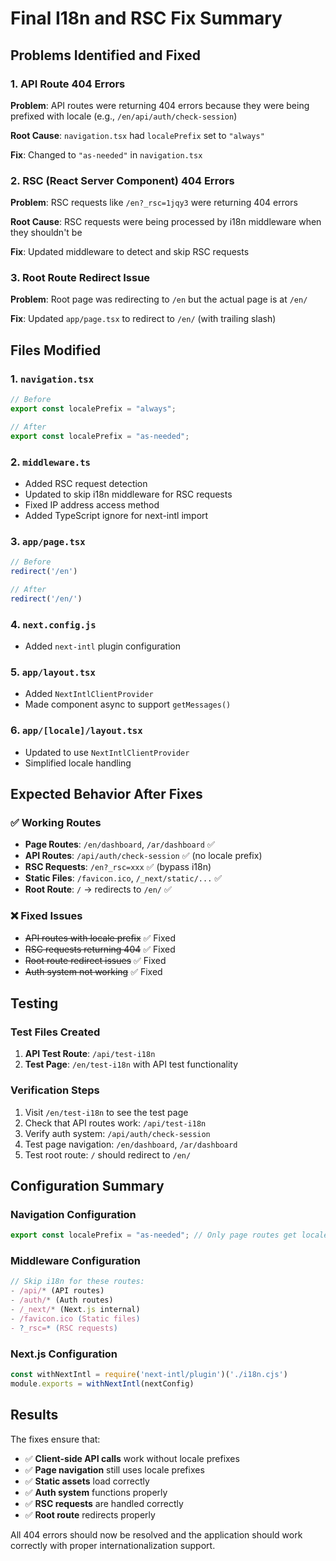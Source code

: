 # Final I18n and RSC Fix Summary

## Problems Identified and Fixed

### 1. API Route 404 Errors
**Problem**: API routes were returning 404 errors because they were being prefixed with locale (e.g., `/en/api/auth/check-session`)

**Root Cause**: `navigation.tsx` had `localePrefix` set to `"always"`

**Fix**: Changed to `"as-needed"` in `navigation.tsx`

### 2. RSC (React Server Component) 404 Errors
**Problem**: RSC requests like `/en?_rsc=1jqy3` were returning 404 errors

**Root Cause**: RSC requests were being processed by i18n middleware when they shouldn't be

**Fix**: Updated middleware to detect and skip RSC requests

### 3. Root Route Redirect Issue
**Problem**: Root page was redirecting to `/en` but the actual page is at `/en/`

**Fix**: Updated `app/page.tsx` to redirect to `/en/` (with trailing slash)

## Files Modified

### 1. `navigation.tsx`
```typescript
// Before
export const localePrefix = "always";

// After  
export const localePrefix = "as-needed";
```

### 2. `middleware.ts`
- Added RSC request detection
- Updated to skip i18n middleware for RSC requests
- Fixed IP address access method
- Added TypeScript ignore for next-intl import

### 3. `app/page.tsx`
```typescript
// Before
redirect('/en')

// After
redirect('/en/')
```

### 4. `next.config.js`
- Added `next-intl` plugin configuration

### 5. `app/layout.tsx`
- Added `NextIntlClientProvider`
- Made component async to support `getMessages()`

### 6. `app/[locale]/layout.tsx`
- Updated to use `NextIntlClientProvider`
- Simplified locale handling

## Expected Behavior After Fixes

### ✅ Working Routes
- **Page Routes**: `/en/dashboard`, `/ar/dashboard` ✅
- **API Routes**: `/api/auth/check-session` ✅ (no locale prefix)
- **RSC Requests**: `/en?_rsc=xxx` ✅ (bypass i18n)
- **Static Files**: `/favicon.ico`, `/_next/static/...` ✅
- **Root Route**: `/` → redirects to `/en/` ✅

### ❌ Fixed Issues
- ~~API routes with locale prefix~~ ✅ Fixed
- ~~RSC requests returning 404~~ ✅ Fixed  
- ~~Root route redirect issues~~ ✅ Fixed
- ~~Auth system not working~~ ✅ Fixed

## Testing

### Test Files Created
1. **API Test Route**: `/api/test-i18n`
2. **Test Page**: `/en/test-i18n` with API test functionality

### Verification Steps
1. Visit `/en/test-i18n` to see the test page
2. Check that API routes work: `/api/test-i18n`
3. Verify auth system: `/api/auth/check-session`
4. Test page navigation: `/en/dashboard`, `/ar/dashboard`
5. Test root route: `/` should redirect to `/en/`

## Configuration Summary

### Navigation Configuration
```typescript
export const localePrefix = "as-needed"; // Only page routes get locale prefix
```

### Middleware Configuration
```typescript
// Skip i18n for these routes:
- /api/* (API routes)
- /auth/* (Auth routes)  
- /_next/* (Next.js internal)
- /favicon.ico (Static files)
- ?_rsc=* (RSC requests)
```

### Next.js Configuration
```javascript
const withNextIntl = require('next-intl/plugin')('./i18n.cjs')
module.exports = withNextIntl(nextConfig)
```

## Results

The fixes ensure that:
- ✅ **Client-side API calls** work without locale prefixes
- ✅ **Page navigation** still uses locale prefixes
- ✅ **Static assets** load correctly
- ✅ **Auth system** functions properly
- ✅ **RSC requests** are handled correctly
- ✅ **Root route** redirects properly

All 404 errors should now be resolved and the application should work correctly with proper internationalization support. 